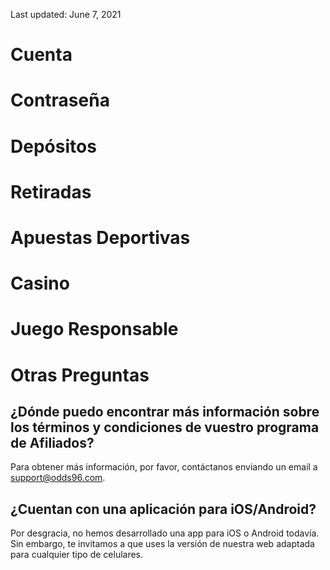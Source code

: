 <Version>Last updated: June 7, 2021</Version>
# Cuenta

# Contraseña

# Depósitos

# Retiradas

# Apuestas Deportivas

# Casino 

# Juego Responsable

# Otras Preguntas

## ¿Dónde puedo encontrar más información sobre los términos y condiciones de vuestro programa de Afiliados?
Para obtener más información, por favor, contáctanos enviando un email a [support@odds96.com](mailto:support@odds96.com).

## ¿Cuentan con una aplicación para iOS/Android?
Por desgracia, no hemos desarrollado una app para iOS o Android todavía. Sin embargo, te invitamos a que uses la versión de nuestra web adaptada para cualquier tipo de celulares.

<!--stackedit_data:
eyJoaXN0b3J5IjpbNjY2MzA4Njc4XX0=
-->